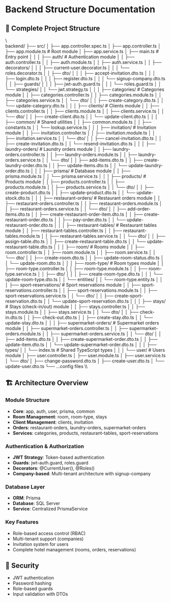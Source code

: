 ﻿# Backend Structure Documentation

## 📂 Complete Project Structure

\\\
backend/
├── src/
│   ├── app.controller.spec.ts
│   ├── app.controller.ts
│   ├── app.module.ts           # Root module
│   ├── app.service.ts
│   ├── main.ts                 # Entry point
│   │
│   ├── auth/                   # Authentication module
│   │   ├── auth.controller.ts
│   │   ├── auth.module.ts
│   │   ├── auth.service.ts
│   │   ├── decorators/
│   │   │   ├── current-user.decorator.ts
│   │   │   └── roles.decorator.ts
│   │   ├── dto/
│   │   │   ├── accept-invitation.dto.ts
│   │   │   ├── login.dto.ts
│   │   │   ├── register.dto.ts
│   │   │   └── signup-company.dto.ts
│   │   ├── guards/
│   │   │   ├── jwt-auth.guard.ts
│   │   │   └── roles.guard.ts
│   │   └── strategies/
│   │       └── jwt.strategy.ts
│   │
│   ├── categories/             # Categories module
│   │   ├── categories.controller.ts
│   │   ├── categories.module.ts
│   │   ├── categories.service.ts
│   │   └── dto/
│   │       ├── create-category.dto.ts
│   │       └── update-category.dto.ts
│   │
│   ├── clients/                # Clients module
│   │   ├── clients.controller.ts
│   │   ├── clients.module.ts
│   │   ├── clients.service.ts
│   │   └── dto/
│   │       ├── create-client.dto.ts
│   │       └── update-client.dto.ts
│   │
│   ├── common/                 # Shared utilities
│   │   ├── common.module.ts
│   │   ├── constants.ts
│   │   └── lookup.service.ts
│   │
│   ├── invitation/             # Invitation module
│   │   ├── invitation.controller.ts
│   │   ├── invitation.module.ts
│   │   ├── invitation.service.ts
│   │   └── dto/
│   │       ├── cancel-invitation.dto.ts
│   │       ├── create-invitation.dto.ts
│   │       └── resend-invitation.dto.ts
│   │
│   ├── laundry-orders/         # Laundry orders module
│   │   ├── laundry-orders.controller.ts
│   │   ├── laundry-orders.module.ts
│   │   ├── laundry-orders.service.ts
│   │   └── dto/
│   │       ├── add-items.dto.ts
│   │       ├── create-laundry-order.dto.ts
│   │       ├── update-items.dto.ts
│   │       └── update-laundry-order.dto.ts
│   │
│   ├── prisma/                 # Database module
│   │   ├── prisma.module.ts
│   │   └── prisma.service.ts
│   │
│   ├── products/               # Products module
│   │   ├── products.controller.ts
│   │   ├── products.module.ts
│   │   ├── products.service.ts
│   │   └── dto/
│   │       ├── create-product.dto.ts
│   │       ├── update-product.dto.ts
│   │       └── update-stock.dto.ts
│   │
│   ├── restaurant-orders/      # Restaurant orders module
│   │   ├── restaurant-orders.controller.ts
│   │   ├── restaurant-orders.module.ts
│   │   ├── restaurant-orders.service.ts
│   │   └── dto/
│   │       ├── add-order-items.dto.ts
│   │       ├── create-restaurant-order-item.dto.ts
│   │       ├── create-restaurant-order.dto.ts
│   │       ├── pay-order.dto.ts
│   │       └── update-restaurant-order.dto.ts
│   │
│   ├── restaurant-tables/      # Restaurant tables module
│   │   ├── restaurant-tables.controller.ts
│   │   ├── restaurant-tables.module.ts
│   │   ├── restaurant-tables.service.ts
│   │   └── dto/
│   │       ├── assign-table.dto.ts
│   │       ├── create-restaurant-table.dto.ts
│   │       └── update-restaurant-table.dto.ts
│   │
│   ├── room/                   # Rooms module
│   │   ├── room.controller.ts
│   │   ├── room.module.ts
│   │   ├── room.service.ts
│   │   └── dto/
│   │       ├── create-room.dto.ts
│   │       ├── update-room-status.dto.ts
│   │       └── update-room.dto.ts
│   │
│   ├── room-type/              # Room types module
│   │   ├── room-type.controller.ts
│   │   ├── room-type.module.ts
│   │   ├── room-type.service.ts
│   │   ├── dto/
│   │   │   ├── create-room-type.dto.ts
│   │   │   └── update-room-type.dto.ts
│   │   └── entities/
│   │       └── room-type.entity.ts
│   │
│   ├── sport-reservations/     # Sport reservations module
│   │   ├── sport-reservations.controller.ts
│   │   ├── sport-reservations.module.ts
│   │   ├── sport-reservations.service.ts
│   │   └── dto/
│   │       ├── create-sport-reservation.dto.ts
│   │       └── update-sport-reservation.dto.ts
│   │
│   ├── stays/                  # Stays (check-in/out) module
│   │   ├── stays.controller.ts
│   │   ├── stays.module.ts
│   │   ├── stays.service.ts
│   │   └── dto/
│   │       ├── check-in.dto.ts
│   │       ├── check-out.dto.ts
│   │       ├── create-stay.dto.ts
│   │       └── update-stay.dto.ts
│   │
│   ├── supermarket-orders/     # Supermarket orders module
│   │   ├── supermarket-orders.controller.ts
│   │   ├── supermarket-orders.module.ts
│   │   ├── supermarket-orders.service.ts
│   │   └── dto/
│   │       ├── add-items.dto.ts
│   │       ├── create-supermarket-order.dto.ts
│   │       ├── update-item.dto.ts
│   │       └── update-supermarket-order.dto.ts
│   │
│   ├── types/
│   │   └── index.ts            # Shared TypeScript types
│   │
│   └── user/                   # Users module
│       ├── user.controller.ts
│       ├── user.module.ts
│       ├── user.service.ts
│       └── dto/
│           ├── change-password.dto.ts
│           ├── create-user.dto.ts
│           └── update-user.dto.ts
└── ...config files
\\\

## 🏗 Architecture Overview

### Module Structure
- **Core**: app, auth, user, prisma, common
- **Room Management**: room, room-type, stays
- **Client Management**: clients, invitation
- **Orders**: restaurant-orders, laundry-orders, supermarket-orders
- **Services**: categories, products, restaurant-tables, sport-reservations

### Authentication & Authorization
- **JWT Strategy**: Token-based authentication
- **Guards**: jwt-auth.guard, roles.guard
- **Decorators**: @CurrentUser(), @Roles()
- **Company-based**: Multi-tenant architecture with signup-company

### Database Layer
- **ORM**: Prisma
- **Database**: SQL Server
- **Service**: Centralized PrismaService

### Key Features
- Role-based access control (RBAC)
- Multi-tenant support (companies)
- Invitation system for users
- Complete hotel management (rooms, orders, reservations)

## 🔐 Security
- JWT authentication
- Password hashing
- Role-based guards
- Input validation with DTOs
